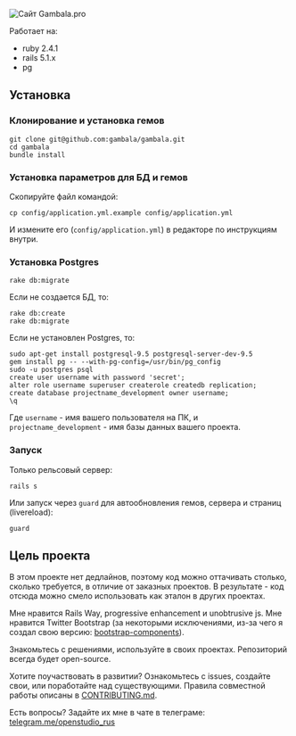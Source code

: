 ![Сайт Gambala.pro](https://github.com/gambala/gambala/raw/master/app/assets/images/logo.png)

Работает на:
* ruby 2.4.1
* rails 5.1.x
* pg

## Установка

### Клонирование и установка гемов

```
git clone git@github.com:gambala/gambala.git
cd gambala
bundle install
```

### Установка параметров для БД и гемов

Скопируйте файл командой:

```
cp config/application.yml.example config/application.yml
```

И измените его (`config/application.yml`) в редакторе по инструкциям внутри.

### Установка Postgres

```
rake db:migrate
```

Если не создается БД, то:
```
rake db:create
rake db:migrate
```

Если не установлен Postgres, то:

```
sudo apt-get install postgresql-9.5 postgresql-server-dev-9.5
gem install pg -- --with-pg-config=/usr/bin/pg_config
sudo -u postgres psql
create user username with password 'secret';
alter role username superuser createrole createdb replication;
create database projectname_development owner username;
\q
```

Где `username` - имя вашего пользователя на ПК, и `projectname_development` - имя базы данных вашего проекта.

### Запуск

Только рельсовый сервер:

```
rails s
```

Или запуск через `guard` для автообновления гемов, сервера и страниц (livereload):

```
guard
```

## Цель проекта

В этом проекте нет дедлайнов, поэтому код можно оттачивать столько, сколько требуется, в отличие от заказных проектов. В результате - код отсюда можно смело использовать как эталон в других проектах.

Мне нравится Rails Way, progressive enhancement и unobtrusive js. Мне нравится Twitter Bootstrap (за некоторыми исключениями, из-за чего я создал свою версию: [bootstrap-components](https://github.com/gambala/bootstrap-components)).

Знакомьтесь с решениями, используйте в своих проектах. Репозиторий всегда будет open-source.

Хотите поучаствовать в развитии? Ознакомьтесь с issues, создайте свои, или поработайте над существующими. Правила совместной работы описаны в [CONTRIBUTING.md](https://github.com/gambala/gambala/blob/master/CONTRIBUTING.md).

Есть вопросы? Задайте их мне в чате в телеграме: [telegram.me/openstudio_rus](https://telegram.me/openstudio_rus)

